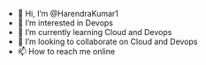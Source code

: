 - 👋 Hi, I’m @HarendraKumar1
- 👀 I’m interested in Devops
- 🌱 I’m currently learning Cloud and Devops
- 💞️ I’m looking to collaborate on Cloud and Devops
- 📫 How to reach me online

<!---
HarendraKumar1/HarendraKumar1 is a ✨ special ✨ repository because its `README.md` (this file) appears on your GitHub profile.
You can click the Preview link to take a look at your changes.
--->
